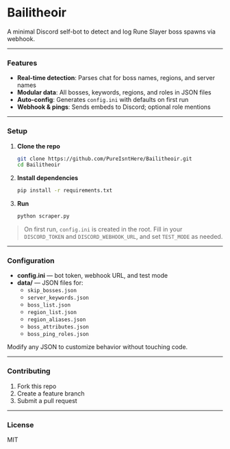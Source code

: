 # Bailitheoir

A minimal Discord self-bot to detect and log Rune Slayer boss spawns via webhook.

---

### Features

- **Real-time detection**: Parses chat for boss names, regions, and server names
- **Modular data**: All bosses, keywords, regions, and roles in JSON files
- **Auto-config**: Generates `config.ini` with defaults on first run
- **Webhook & pings**: Sends embeds to Discord; optional role mentions

---

### Setup

1. **Clone the repo**  
   ```bash
   git clone https://github.com/PureIsntHere/Bailitheoir.git
   cd Bailitheoir
   ```
2. **Install dependencies**  
   ```bash
   pip install -r requirements.txt
   ```
3. **Run**  
   ```bash
   python scraper.py
   ```

> On first run, `config.ini` is created in the root. Fill in your `DISCORD_TOKEN` and `DISCORD_WEBHOOK_URL`, and set `TEST_MODE` as needed.

---

### Configuration

- **config.ini** — bot token, webhook URL, and test mode
- **data/** — JSON files for:
  - `skip_bosses.json`
  - `server_keywords.json`
  - `boss_list.json`
  - `region_list.json`
  - `region_aliases.json`
  - `boss_attributes.json`
  - `boss_ping_roles.json`

Modify any JSON to customize behavior without touching code.

---

### Contributing

1. Fork this repo  
2. Create a feature branch  
3. Submit a pull request

---

### License

MIT

